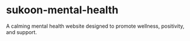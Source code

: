 # sukoon-mental-health
A calming mental health website designed to promote wellness, positivity, and support.
